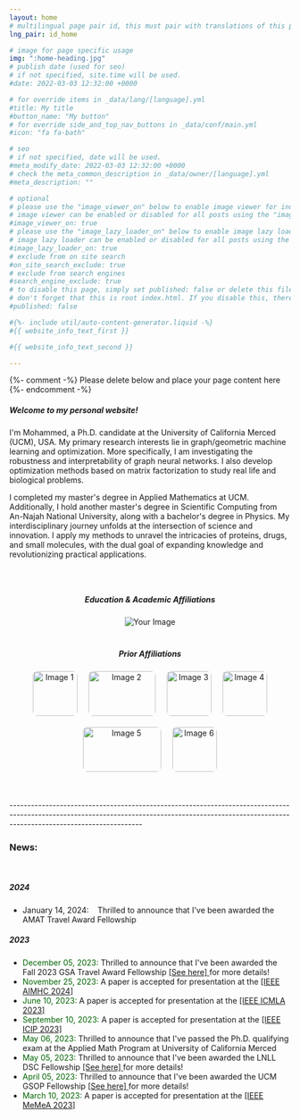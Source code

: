 ```yaml
---
layout: home
# multilingual page pair id, this must pair with translations of this page. (This name must be unique)
lng_pair: id_home

# image for page specific usage
img: ":home-heading.jpg"
# publish date (used for seo)
# if not specified, site.time will be used.
#date: 2022-03-03 12:32:00 +0000

# for override items in _data/lang/[language].yml
#title: My title
#button_name: "My button"
# for override side_and_top_nav_buttons in _data/conf/main.yml
#icon: "fa fa-bath"

# seo
# if not specified, date will be used.
#meta_modify_date: 2022-03-03 12:32:00 +0000
# check the meta_common_description in _data/owner/[language].yml
#meta_description: ""

# optional
# please use the "image_viewer_on" below to enable image viewer for individual pages or posts (_posts/ or [language]/_posts folders).
# image viewer can be enabled or disabled for all posts using the "image_viewer_posts: true" setting in _data/conf/main.yml.
#image_viewer_on: true
# please use the "image_lazy_loader_on" below to enable image lazy loader for individual pages or posts (_posts/ or [language]/_posts folders).
# image lazy loader can be enabled or disabled for all posts using the "image_lazy_loader_posts: true" setting in _data/conf/main.yml.
#image_lazy_loader_on: true
# exclude from on site search
#on_site_search_exclude: true
# exclude from search engines
#search_engine_exclude: true
# to disable this page, simply set published: false or delete this file
# don't forget that this is root index.html. If you disable this, there will be no index.html page to open
#published: false

#{%- include util/auto-content-generator.liquid -%}
#{{ website_info_text_first }}

#{{ website_info_text_second }}

---
```


{%- comment -%} Please delete below and place your page content here {%- endcomment -%}


<!-- <h1 style="text-align: center;"> Mohammed J. Aburidi </h1>	
<h3 style="text-align: center;"> Ph.D. Candidate </h3>	--> 


<h5> Welcome to my personal website! </h5>     

<p> I'm Mohammed, a Ph.D. candidate at the University of California Merced (UCM), USA. My primary research interests lie in graph/geometric machine learning and optimization. More specifically, I am investigating the robustness and interpretability of graph neural networks. I also develop optimization methods based on matrix factorization to study real life and biological problems. <br>     




<p> I completed my master's degree in Applied Mathematics at UCM. Additionally, I hold another master's degree in Scientific Computing from An-Najah National University, along with a bachelor's degree in Physics. My interdisciplinary journey unfolds at the intersection of science and innovation. I apply my methods to unravel the intricacies of proteins, drugs, and small molecules, with the dual goal of expanding knowledge and revolutionizing practical applications. <br>      


<div style="height: 30px;"></div>


<html lang="en">
<head>
  <meta charset="UTF-8">
  <meta name="viewport" content="width=device-width, initial-scale=1.0">
  <title>Education & Academic Affiliations</title>
</head>
<body>

  <h5 style="text-align: center; font-weight: bold;">Education & Academic Affiliations</h5>

  <div style="text-align: center;">
    <img src="../assets/img/home/ucm.png" alt="Your Image" style="max-width: 30%; height: auto;"/>
  </div>

</body>
</html>


<div style="height: 20px;"></div>


  <h5 style="text-align: center; font-weight: bold;">Prior Affiliations</h5>



<div style="text-align: center; display: flex; flex-wrap: wrap; justify-content: center; gap: 20px; margin-top: 20px;">
    <img src="../assets/img/home/img1.jpg" alt="Image 1" style="width: 80px; height: 80px; object-fit: cover; border-radius: 8px;">
    <img src="../assets/img/home/img2.jpg" alt="Image 2" style="width: 120px; height: 80px; object-fit: cover; border-radius: 8px;">
    <img src="../assets/img/home/img3.jpg" alt="Image 3" style="width: 80px; height: 80px; object-fit: cover; border-radius: 8px;">
    <img src="../assets/img/home/img4.jpg" alt="Image 4" style="width: 80px; height: 80px; object-fit: cover; border-radius: 8px;">
    <img src="../assets/img/home/img5.png" alt="Image 5" style="width: 140px; height: 80px; object-fit: cover; border-radius: 8px;">
    <img src="../assets/img/home/img6.png" alt="Image 6" style="width: 80px; height: 80px; object-fit: cover; border-radius: 8px;">
</div>


<br>  
<br>  
<br> 
-------------------------------------------------------------------------------------------------------------------------------------------------------------------------------------------------
  
<h3> News: </h3> <br>   

<h5> 2024 </h5> 
<ul>
  <li>  January 14, 2024: &nbsp;&nbsp; Thrilled to announce that I've been awarded the AMAT Travel Award Fellowship  </li>
</ul>

<h5> 2023 </h5> 
<ul>
   <li> <span style="color: darkgreen;">December 05, 2023:  </span> 
   Thrilled to announce that I've been awarded the Fall 2023 GSA Travel Award Fellowship <a href="https://gsa.ucmerced.edu/funding/travel-awards"> [See here] </a> for more details! </li>
  <li> <span style="color: darkgreen;">November 25, 2023: </span>  A paper is accepted for presentation at the <a href="https://www.aimhc.org/"> [IEEE AIMHC 2024] </a> </li> 
 <li> <span style="color: darkgreen;">June 10, 2023: </span> A paper is accepted for presentation at the <a href="https://www.icmla-conference.org/icmla23/"> [IEEE ICMLA 2023] </a> </li> 
  <li> <span style="color: darkgreen;"> September 10, 2023:  </span> A paper is accepted for presentation at the <a href="https://2023.ieeeicip.org/"> [IEEE ICIP 2023] </a> </li> 

<li> <span style="color: darkgreen;">May 06, 2023:  </span>   Thrilled to announce that I've passed the Ph.D. qualifying exam at the Applied Math Program at University of California Merced </li>
   <li> <span style="color: darkgreen;">May 05, 2023:  </span>   Thrilled to announce that I've been awarded the LNLL DSC Fellowship <a href="https://data-science.llnl.gov/dsc"> [See here] </a> for more details! </li>
   <li> <span style="color: darkgreen;">April 05, 2023:  </span>  Thrilled to announce that I've been awarded the UCM GSOP Fellowship <a href="https://graduatedivision.ucmerced.edu/financial-support/internal-fellowships/graduate-student-opportunity-program"> [See here] </a> for more details! </li>
   
  <li> <span style="color: darkgreen;"> March 10, 2023:   </span> A paper is accepted for presentation at the <a href="https://memea2023.ieee-ims.org//"> [IEEE MeMeA 2023] </a> </li> 

  
</ul>














